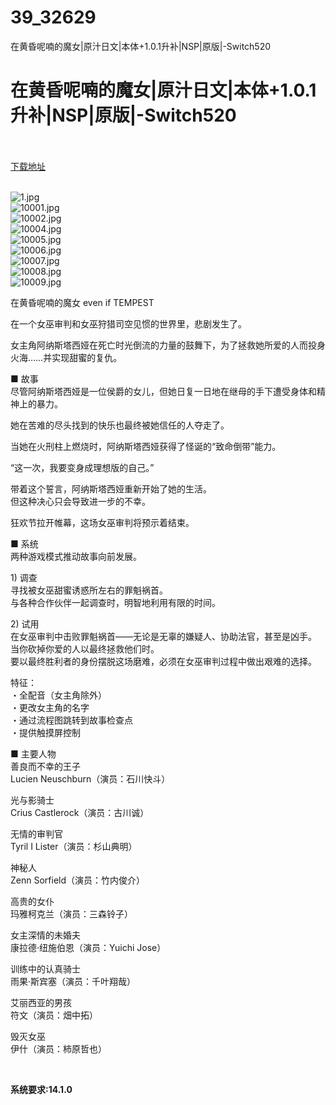 # 39_32629
在黄昏呢喃的魔女|原汁日文|本体+1.0.1升补|NSP|原版|-Switch520
# 在黄昏呢喃的魔女|原汁日文|本体+1.0.1升补|NSP|原版|-Switch520
 <br/></br>
[下载地址](https://www.switch520.cc/article/32629 "下载地址")
<br/></br>

<p><img title="1.jpg" src="https://www.switch520.cc/muke_img/2022_06_09_bf8bbbd497a37.jpg" alt="1.jpg"><br>
<img title="10001.jpg" src="https://www.switch520.cc/muke_img/2022_06_09_c24c97462dd0b.jpg" alt="10001.jpg"><br>
<img title="10002.jpg" src="https://www.switch520.cc/muke_img/2022_06_09_3a47aee70503a.jpg" alt="10002.jpg"><br>
<img title="10004.jpg" src="https://www.switch520.cc/muke_img/2022_06_09_22705068b4a57.jpg" alt="10004.jpg"><br>
<img title="10005.jpg" src="https://www.switch520.cc/muke_img/2022_06_09_a8e4387fe464b.jpg" alt="10005.jpg"><br>
<img title="10006.jpg" src="https://www.switch520.cc/muke_img/2022_06_09_ccd18e73b9252.jpg" alt="10006.jpg"><br>
<img title="10007.jpg" src="https://www.switch520.cc/muke_img/2022_06_09_148d84783fe00.jpg" alt="10007.jpg"><br>
<img title="10008.jpg" src="https://www.switch520.cc/muke_img/2022_06_09_431a9597f0484.jpg" alt="10008.jpg"><br>
<img title="10009.jpg" src="https://www.switch520.cc/muke_img/2022_06_09_80560a21f96d9.jpg" alt="10009.jpg"></p>
<p>在黄昏呢喃的魔女 even if TEMPEST</p>
<p>在一个女巫审判和女巫狩猎司空见惯的世界里，悲剧发生了。</p>
<p>女主角阿纳斯塔西娅在死亡时光倒流的力量的鼓舞下，为了拯救她所爱的人而投身火海……并实现甜蜜的复仇。</p>
<p>■ 故事<br>
尽管阿纳斯塔西娅是一位侯爵的女儿，但她日复一日地在继母的手下遭受身体和精神上的暴力。</p>
<p>她在苦难的尽头找到的快乐也最终被她信任的人夺走了。</p>
<p>当她在火刑柱上燃烧时，阿纳斯塔西娅获得了怪诞的“致命倒带”能力。</p>
<p>“这一次，我要变身成理想版的自己。”</p>
<p>带着这个誓言，阿纳斯塔西娅重新开始了她的生活。<br>
但这种决心只会导致进一步的不幸。</p>
<p>狂欢节拉开帷幕，这场女巫审判将预示着结束。</p>
<p>■ 系统<br>
两种游戏模式推动故事向前发展。</p>
<p>1) 调查<br>
寻找被女巫甜蜜诱惑所左右的罪魁祸首。<br>
与各种合作伙伴一起调查时，明智地利用有限的时间。</p>
<p>2) 试用<br>
在女巫审判中击败罪魁祸首——无论是无辜的嫌疑人、协助法官，甚至是凶手。<br>
当你砍掉你爱的人以最终拯救他们时。<br>
要以最终胜利者的身份摆脱这场磨难，必须在女巫审判过程中做出艰难的选择。</p>
<p>特征：<br>
・全配音（女主角除外）<br>
・更改女主角的名字<br>
・通过流程图跳转到故事检查点<br>
・提供触摸屏控制</p>
<p>■ 主要人物<br>
善良而不幸的王子<br>
Lucien Neuschburn（演员：石川快斗）</p>
<p>光与影骑士<br>
Crius Castlerock（演员：古川诚）</p>
<p>无情的审判官<br>
Tyril I Lister（演员：杉山典明）</p>
<p>神秘人<br>
Zenn Sorfield（演员：竹内俊介）</p>
<p>高贵的女仆<br>
玛雅柯克兰（演员：三森铃子）</p>
<p>女主深情的未婚夫<br>
康拉德·纽施伯恩（演员：Yuichi Jose）</p>
<p>训练中的认真骑士<br>
雨果·斯宾塞（演员：千叶翔哉）</p>
<p>艾丽西亚的男孩<br>
符文（演员：畑中拓）</p>
<p>毁灭女巫<br>
伊什（演员：柿原哲也）</p>
<p>&nbsp;</p>
<p><strong>系统要求:14.1.0</strong></p>



